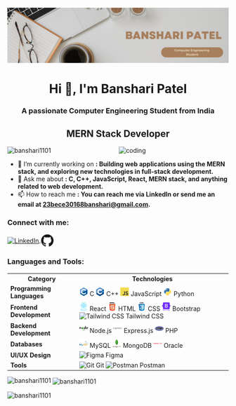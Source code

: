 ![logo](https://github.com/banshari1101/banshari1101/blob/main/profileimg.jpg?raw=true)
<br>
<h1 align="center">Hi 👋, I'm Banshari Patel</h1>
<h3 align="center">A passionate Computer Engineering Student from India</h3>
<h2 align="center">MERN Stack Developer</h2>
<img align ="right" alt="coding" width="250" src="https://user-images.githubusercontent.com/81975567/213871187-5f4af020-4be1-4f17-baa2-0a0b3e2909c2.gif">

<p align="left"> <img src="https://komarev.com/ghpvc/?username=banshari1101&label=Profile%20views&color=0e75b6&style=flat" alt="banshari1101" /> </p>

- 🔭 I’m currently working on **: Building web applications using the MERN stack, and exploring new technologies in full-stack development.**
- 💬 Ask me about **: C, C++, JavaScript, React, MERN stack, and anything related to web development.**
- 📫 How to reach me **: You can reach me via LinkedIn or send me an email at 23bece30168banshari@gmail.com.**

<h3 align="left">Connect with me:</h3>
<p align="left">
  <a href="https://www.linkedin.com/in/banshari-patel-b699542b5/" target="_blank">
    <img align="center" src="https://raw.githubusercontent.com/rahuldkjain/github-profile-readme-generator/master/src/images/icons/Social/linked-in-alt.svg" alt="LinkedIn" height="30" width="40" />
  </a>
  <a href="https://github.com/banshari1101" target="_blank">
    <img align="center" src="https://raw.githubusercontent.com/devicons/devicon/master/icons/github/github-original.svg" alt="GitHub" height="30" width="30" />
  </a>
</p>

<h3 align="left">Languages and Tools:</h3>

<table style="width:100%;">
  <tr>
    <th>Category</th>
    <th>Technologies</th>
  </tr>
  
  <!-- Programming Languages -->
  <tr>
    <td><b>Programming Languages</b></td>
    <td>
      <img src="https://raw.githubusercontent.com/devicons/devicon/master/icons/c/c-original.svg" alt="C" width="20" height="20" />
      C
      <img src="https://raw.githubusercontent.com/devicons/devicon/master/icons/cplusplus/cplusplus-original.svg" alt="C++" width="20" height="20" />
      C++
      <img src="https://raw.githubusercontent.com/devicons/devicon/master/icons/javascript/javascript-original.svg" alt="JavaScript" width="20" height="20" />
      JavaScript
      <img src="https://raw.githubusercontent.com/devicons/devicon/master/icons/python/python-original.svg" alt="Python" width="20" height="20" />
      Python
    </td>
  </tr>
  
  <!-- Frontend Development -->
  <tr>
    <td><b>Frontend Development</b></td>
    <td>
      <img src="https://raw.githubusercontent.com/devicons/devicon/master/icons/react/react-original-wordmark.svg" alt="React" width="20" height="20" />
      React
      <img src="https://raw.githubusercontent.com/devicons/devicon/master/icons/html5/html5-original-wordmark.svg" alt="HTML" width="20" height="20" />
      HTML
      <img src="https://raw.githubusercontent.com/devicons/devicon/master/icons/css3/css3-original-wordmark.svg" alt="CSS" width="20" height="20" />
      CSS
      <img src="https://raw.githubusercontent.com/devicons/devicon/master/icons/bootstrap/bootstrap-plain-wordmark.svg" alt="Bootstrap" width="20" height="20" />
      Bootstrap
      <img src="https://www.vectorlogo.zone/logos/tailwindcss/tailwindcss-icon.svg" alt="Tailwind CSS" width="20" height="20" />
      Tailwind CSS
    </td>
  </tr>
  
  <!-- Backend Development -->
<tr>
  <td><b>Backend Development</b></td>
  <td>
    <img src="https://raw.githubusercontent.com/devicons/devicon/master/icons/nodejs/nodejs-original-wordmark.svg" alt="Node.js" width="20" height="20" />
    Node.js
    <img src="https://raw.githubusercontent.com/devicons/devicon/master/icons/express/express-original-wordmark.svg" alt="Express.js" width="20" height="20" />
    Express.js
      <img src="https://raw.githubusercontent.com/devicons/devicon/master/icons/php/php-original.svg" alt="php" width="20" height="20" />
    PHP
  </td>
</tr>
  
  <!-- Database -->
  <tr>
    <td><b>Databases</b></td>
    <td>
      <img src="https://raw.githubusercontent.com/devicons/devicon/master/icons/mysql/mysql-original-wordmark.svg" alt="MySQL" width="20" height="20" />
      MySQL
      <img src="https://raw.githubusercontent.com/devicons/devicon/master/icons/mongodb/mongodb-original-wordmark.svg" alt="MongoDB" width="20" height="20" />
      MongoDB
      <img src="https://raw.githubusercontent.com/devicons/devicon/master/icons/oracle/oracle-original.svg" alt="Oracle" width="20" height="20" />
      Oracle
    </td>
  </tr>

  <!-- UI/UX Design -->
  <tr>
    <td><b>UI/UX Design</b></td>
    <td>
      <img src="https://www.vectorlogo.zone/logos/figma/figma-icon.svg" alt="Figma" width="20" height="20" />
      Figma
    </td>
  </tr>
  
  <!-- Tools -->
  <tr>
    <td><b>Tools</b></td>
    <td>
      <img src="https://www.vectorlogo.zone/logos/git-scm/git-scm-icon.svg" alt="Git" width="20" height="20" />
      Git
      <img src="https://www.vectorlogo.zone/logos/getpostman/getpostman-icon.svg" alt="Postman" width="20" height="20" />
      Postman
    </td>
  </tr>
  
</table>
<p><img align="left" src="https://github-readme-stats.vercel.app/api/top-langs?username=banshari1101&show_icons=true&locale=en&layout=compact" alt="banshari1101" /></p> <p>&nbsp;<img align="center" src="https://github-readme-stats.vercel.app/api?username=banshari1101&show_icons=true&locale=en" alt="banshari1101" /></p> <p><img align="center" src="https://github-readme-streak-stats.herokuapp.com/?user=banshari1101&" alt="banshari1101" /></p>

